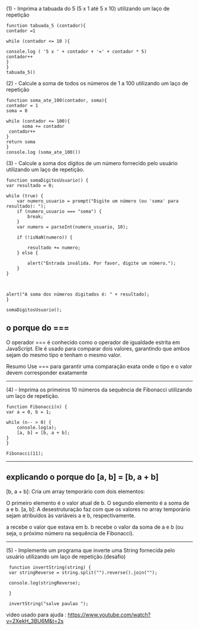 (1) - Imprima a tabuada do 5 (5 x 1 até 5 x 10) utilizando um laço de repetição

    function tabuada_5 (contador){
    contador =1

    while (contador <= 10 ){
 
    console.log ( '5 x ' + contador + '=' + contador * 5)
    contador++
    }
    } 
    tabuada_5()

(2) - Calcule a soma de todos os números de 1 a 100 utilizando um laço de repetição

    function soma_ate_100(contador, soma){
    contador = 1 
    soma = 0 
   
    while (contador <= 100){
          soma += contador
     contador++
    }
    return soma
    }
    console.log (soma_ate_100())


(3) - Calcule a soma dos dígitos de um número fornecido pelo usuário utilizando um laço de repetição.

    function somaDigitosUsuario() {
    var resultado = 0;

    while (true) {
        var numero_usuario = prompt("Digite um número (ou 'soma' para resultado): ");
        if (numero_usuario === "soma") {
            break;
        }
        var numero = parseInt(numero_usuario, 10);
        
        if (!isNaN(numero)) {
           
            resultado += numero;
        } else {
           
            alert("Entrada inválida. Por favor, digite um número.");
        }
    }

    
    
    alert("A soma dos números digitados é: " + resultado);
    }

    somaDigitosUsuario();

## o porque do ===

O operador === é conhecido como o operador de igualdade estrita em JavaScript. Ele é usado para comparar dois valores, garantindo que ambos sejam do mesmo tipo e tenham o mesmo valor.

Resumo
Use === para garantir uma comparação exata onde o tipo e o valor devem corresponder exatamente

-------------------------------------------------------------------------------------------------------------------------------------------------
(4) - Imprima os primeiros 10 números da sequência de Fibonacci utilizando um laço de repetição.


    function Fibonacci(n) {
    var a = 0, b = 1;
    
    while (n-- > 0) {
        console.log(a); 
        [a, b] = [b, a + b]; 
    }
    }

    Fibonacci(11);

-------------------------------------------------------------------------------------------------------------------------------------------------
## explicando o porque do [a, b] = [b, a + b]

[b, a + b]: Cria um array temporário com dois elementos:

O primeiro elemento é o valor atual de b.
O segundo elemento é a soma de a e b.
[a, b]: A desestruturação faz com que os valores no array temporário sejam atribuídos às variáveis a e b, respectivamente.

a recebe o valor que estava em b.
b recebe o valor da soma de a e b (ou seja, o próximo número na sequência de Fibonacci).

-------------------------------------------------------------------------------------------------------------------------------------------------
(5) - Implemente um programa que inverte uma String fornecida pelo usuário utilizando um laço de repetição.(desafio)

     function invertString(string) {
     var stringReverse = string.split("").reverse().join("");
  
     console.log(stringReverse);
  
     }

     invertString("salve paulao ");

video usado para ajuda : https://www.youtube.com/watch?v=2XekH_3BU6M&t=2s
